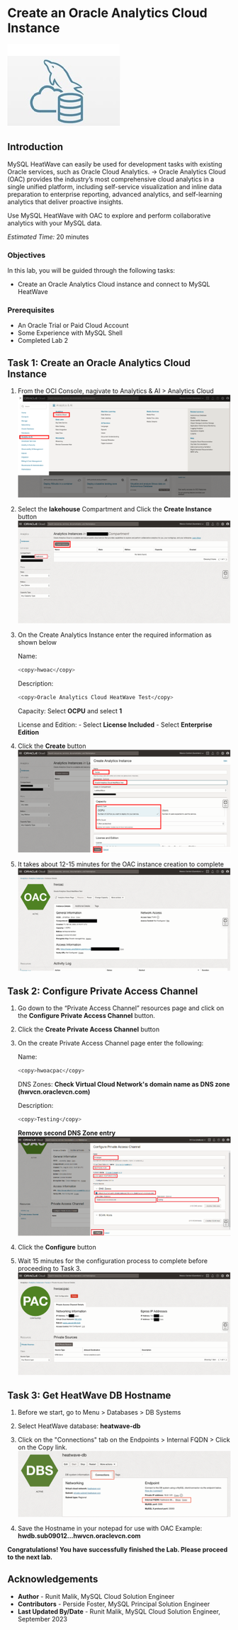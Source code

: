 # Create an Oracle Analytics Cloud Instance

![mysql heatwave](./images/mysql-heatwave-logo.jpeg " mysql heatwave")

## Introduction

MySQL HeatWave can easily be used for development tasks with existing Oracle services, such as Oracle Cloud Analytics. -> Oracle Analytics Cloud (OAC) provides the industry’s most comprehensive cloud analytics in a single unified platform, including self-service visualization and inline data preparation to enterprise reporting, advanced analytics, and self-learning analytics that deliver proactive insights.

Use MySQL HeatWave with OAC to explore and perform collaborative analytics with your MySQL data.

_Estimated Time:_ 20 minutes


### Objectives

In this lab, you will be guided through the following tasks:

- Create an Oracle Analytics Cloud instance and connect to MySQL HeatWave

### Prerequisites

- An Oracle Trial or Paid Cloud Account
- Some Experience with MySQL Shell
- Completed Lab 2

## Task 1: Create an Oracle Analytics Cloud Instance

1. From the OCI Console, nagivate to Analytics & AI > Analytics Cloud
    ![analytics menu](./images/analytics-menu.png " analytics menu")

2. Select the **lakehouse** Compartment and Click the **Create Instance** button
    ![create analytics instance](./images/create-instance-oac.png " create analytics instance")
    
3. On the Create Analytics Instance enter the required information as shown below

    Name:
     ```bash
    <copy>hwoac</copy>
     ```

    Description:
    ```bash
    <copy>Oracle Analytics Cloud HeatWave Test</copy>
     ```

    Capacity: Select **OCPU** and select **1**

    License and Edition:
        - Select **License Included**
        - Select **Enterprise Edition**

4. Click the **Create** button
    ![oac config](./images/config-oac.png " oac config")

5. It takes about 12-15 minutes for the OAC instance creation to complete
    ![created oac](./images/created-oac.png " created oac")

## Task 2: Configure Private Access Channel

1. Go down to the “Private Access Channel” resources page and click on the **Configure Private Access Channel** button.

2. Click the **Create Private Access Channel** button

3. On the create Private Access Channel page enter the following:

    Name:
    ```bash
    <copy>hwoacpac</copy>
     ```

     DNS Zones: **Check Virtual Cloud Network's domain name as DNS zone (hwvcn.oraclevcn.com)**

    Description:
    ```bash
    <copy>Testing</copy>
     ```

     **Remove second DNS Zone entry**
    ![config pac oac](./images/config-pac-oac.png " config pac oac")

4. Click the **Configure** button

5. Wait 15 minutes for the configuration process to complete before proceeding to Task 3.
    ![created pac oac](./images/created-pac-oac.png " created pac oac")

## Task 3: Get HeatWave DB Hostname

1. Before we start, go to Menu > Databases > DB Systems

2. Select HeatWave database: **heatwave-db**

3. Click on the "Connections" tab on the Endpoints > Internal FQDN > Click on the Copy link.
    ![hw db endpoint](./images/hw-db-endpoint.png " hw db endpoint")

4. Save the Hostname in your notepad for use with OAC
    Example: **hwdb.sub09012...hwvcn.oraclevcn.com**

**Congratulations! You have successfully finished the Lab. Please proceed to the next lab.**


## Acknowledgements

- **Author** - Runit Malik, MySQL Cloud Solution Engineer
- **Contributors** - Perside Foster, MySQL Principal Solution Engineer
- **Last Updated By/Date** - Runit Malik, MySQL Cloud Solution Engineer, September 2023